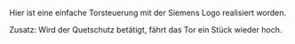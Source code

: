 Hier ist eine einfache Torsteuerung mit der Siemens Logo realisiert worden.

Zusatz:
Wird der Quetschutz betätigt, fährt das Tor ein Stück wieder hoch.
